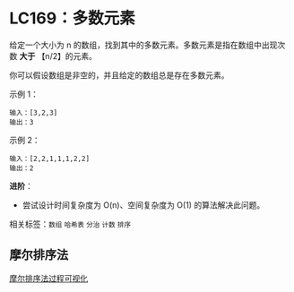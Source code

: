 # LC169：多数元素

给定一个大小为 n 的数组，找到其中的多数元素。多数元素是指在数组中出现次数 **大于** 【n/2】的元素。

你可以假设数组是非空的，并且给定的数组总是存在多数元素。

示例 1：

```
输入：[3,2,3]
输出：3
```

示例 2：

```
输入：[2,2,1,1,1,2,2]
输出：2
```

**进阶**：

* 尝试设计时间复杂度为 O(n)、空间复杂度为 O(1) 的算法解决此问题。

相关标签：`数组` `哈希表` `分治` `计数` `排序` 

## 摩尔排序法
[摩尔排序法过程可视化](https://www.cs.utexas.edu/users/moore/best-ideas/mjrty/index.html)